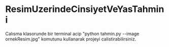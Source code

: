 # ResimUzerindeCinsiyetVeYasTahmini

Calısma klasorunde bir terminal acip "python tahmin.py --image ornekResim.jpg" komutunu kullanarak projeyi calistirabilirsiniz.
